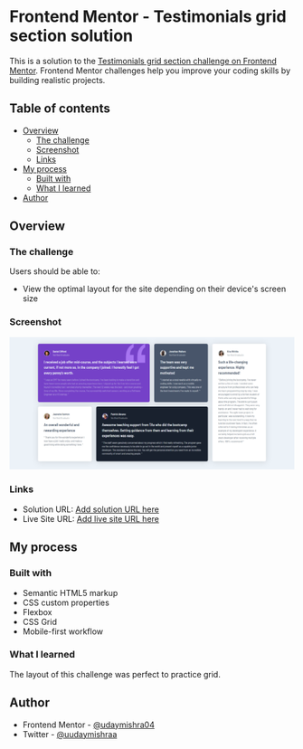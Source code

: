 # Frontend Mentor - Testimonials grid section solution

This is a solution to the [Testimonials grid section challenge on Frontend Mentor](https://www.frontendmentor.io/challenges/testimonials-grid-section-Nnw6J7Un7). Frontend Mentor challenges help you improve your coding skills by building realistic projects. 

## Table of contents

- [Overview](#overview)
  - [The challenge](#the-challenge)
  - [Screenshot](#screenshot)
  - [Links](#links)
- [My process](#my-process)
  - [Built with](#built-with)
  - [What I learned](#what-i-learned)
- [Author](#author)

## Overview

### The challenge

Users should be able to:

- View the optimal layout for the site depending on their device's screen size

### Screenshot

![](./Screenshot.png)

### Links

- Solution URL: [Add solution URL here](https://www.frontendmentor.io/solutions/testimonial-grid-2EoLo2aeCi)
- Live Site URL: [Add live site URL here](https://testimonials-grid-udaymishra04.netlify.app/)

## My process

### Built with

- Semantic HTML5 markup
- CSS custom properties
- Flexbox
- CSS Grid
- Mobile-first workflow

### What I learned

The layout of this challenge was perfect to practice grid.

## Author

- Frontend Mentor - [@udaymishra04](https://www.frontendmentor.io/profile/udaymishra04)
- Twitter - [@uudaymishraa](https://www.twitter.com/uudaymishraa)


